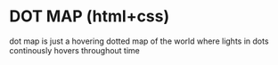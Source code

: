 # DOT MAP (html+css)
dot map is just a hovering dotted map of the world where lights in dots continously hovers throughout time
